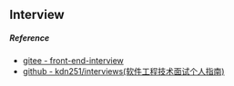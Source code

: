 ## Interview

##### Reference
- [gitee - front-end-interview](https://gitee.com/mewcoder/front-end-interview/tree/main)
- [github - kdn251/interviews(软件工程技术面试个人指南)](https://github.com/kdn251/interviews/blob/master/README-zh-cn.md)
